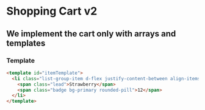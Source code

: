 # Shopping Cart v2

## We implement the cart only with arrays and templates

### Template
```html
<template id="itemTemplate">
  <li class="list-group-item d-flex justify-content-between align-items-center">
    <span class="lead">Strawberry</span>
    <span class="badge bg-primary rounded-pill">12</span>
  </li>
</template>
```